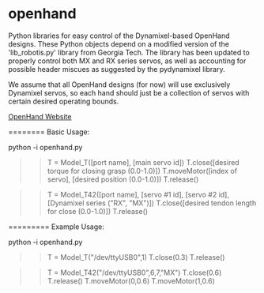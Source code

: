 openhand
========

Python libraries for easy control of the Dynamixel-based OpenHand designs. These Python objects depend on a modified version of the 'lib\_robotis.py' library from Georgia Tech. The library has been updated to properly control both MX and RX series servos, as well as accounting for possible header miscues as suggested by the pydynamixel library.

We assume that all OpenHand designs (for now) will use exclusively Dynamixel servos, so each hand should just be a collection of servos with certain desired operating bounds.

[OpenHand Website](http://www.eng.yale.edu/grablab/openhand/)

========
Basic Usage:

python -i openhand.py

>> T = Model\_T([port name], [main servo id])
>> T.close([desired torque for closing grasp (0.0-1.0)])
>> T.moveMotor([index of servo], [desired position (0.0-1.0)])
>> T.release()

>> T = Model\_T42([port name], [servo #1 id], [servo #2 id], [Dynamixel series ("RX", "MX")])
>> T.close([desired tendon length for close (0.0-1.0)])
>> T.release()

=========
Example Usage:

python -i openhand.py

>> T = Model\_T("/dev/ttyUSB0",1)
>> T.close(0.3)
>> T.release()

>> T = Model\_T42("/dev/ttyUSB0",6,7,"MX")
>> T.close(0.6)
>> T.release()
>> T.moveMotor(0,0.6)
>> T.moveMotor(1,0.6)

